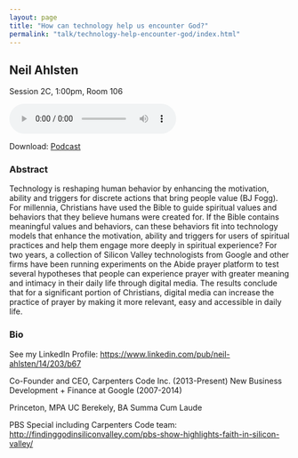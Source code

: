 ```yaml
---
layout: page
title: "How can technology help us encounter God?"
permalink: "talk/technology-help-encounter-god/index.html"
---
```


## <span class="talk-speaker">Neil Ahlsten</span>

Session 2C, 1:00pm, Room 106

<audio controls><source src="{{ site.baseurl }}/audio/2C-technology-help-encounter-god.mp3" type="audio/mpeg"></audio>

Download: <a href="{{ site.baseurl }}/audio/2C-technology-help-encounter-god.mp3">Podcast</a>

### <span class="talk-abstract">Abstract</span>

Technology is reshaping human behavior by enhancing the motivation, ability and triggers for discrete actions that bring people value (BJ Fogg).  For millennia, Christians have used the Bible to guide spiritual values and behaviors that they believe humans were created for. If the Bible contains meaningful values and behaviors, can these behaviors fit into technology models that enhance the motivation, ability and triggers for users of spiritual practices and help them engage more deeply in spiritual experience?  For two years, a collection of Silicon Valley technologists from Google and other firms have been running experiments on the Abide prayer platform to test several hypotheses that people can experience prayer with greater meaning and intimacy in their daily life through digital media.  The results conclude that for a significant portion of Christians, digital media can increase the practice of prayer by making it more relevant, easy and accessible in daily life. 

### <span class="talk-bio">Bio</span>

See my LinkedIn Profile: https://www.linkedin.com/pub/neil-ahlsten/14/203/b67

Co-Founder and CEO, Carpenters Code Inc. (2013-Present)
New Business Development + Finance at Google (2007-2014)

Princeton, MPA
UC Berekely, BA Summa Cum Laude

PBS Special including Carpenters Code team: http://findinggodinsiliconvalley.com/pbs-show-highlights-faith-in-silicon-valley/

